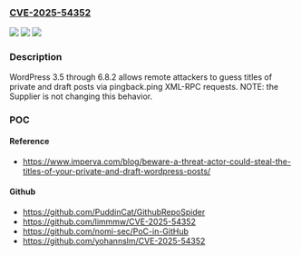 ### [CVE-2025-54352](https://cve.mitre.org/cgi-bin/cvename.cgi?name=CVE-2025-54352)
![](https://img.shields.io/static/v1?label=Product&message=WordPress&color=blue)
![](https://img.shields.io/static/v1?label=Version&message=3.5%20&color=brightgreen)
![](https://img.shields.io/static/v1?label=Vulnerability&message=CWE-669%20Incorrect%20Resource%20Transfer%20Between%20Spheres&color=brightgreen)

### Description

WordPress 3.5 through 6.8.2 allows remote attackers to guess titles of private and draft posts via pingback.ping XML-RPC requests. NOTE: the Supplier is not changing this behavior.

### POC

#### Reference
- https://www.imperva.com/blog/beware-a-threat-actor-could-steal-the-titles-of-your-private-and-draft-wordpress-posts/

#### Github
- https://github.com/PuddinCat/GithubRepoSpider
- https://github.com/limmmw/CVE-2025-54352
- https://github.com/nomi-sec/PoC-in-GitHub
- https://github.com/yohannslm/CVE-2025-54352

